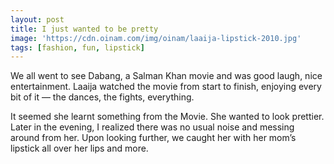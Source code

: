 ```yaml
---
layout: post
title: I just wanted to be pretty
image: 'https://cdn.oinam.com/img/oinam/laaija-lipstick-2010.jpg'
tags: [fashion, fun, lipstick]
---
```


We all went to see Dabang, a Salman Khan movie and was good laugh, nice entertainment. Laaija watched the movie from start to finish, enjoying every bit of it — the dances, the fights, everything.

It seemed she learnt something from the Movie. She wanted to look prettier. Later in the evening, I realized there was no usual noise and messing around from her. Upon looking further, we caught her with her mom’s lipstick all over her lips and more.